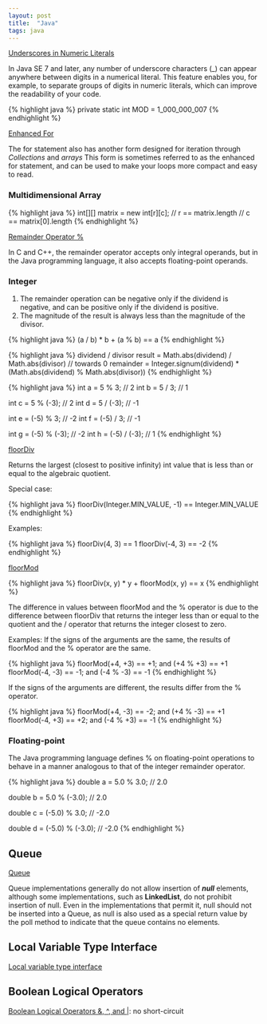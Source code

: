 ```yaml
---
layout: post
title:  "Java"
tags: java
---
```

[Underscores in Numeric Literals][underscores-literals]

In Java SE 7 and later, any number of underscore characters (_) can appear anywhere between digits in a numerical literal. This feature enables you, for example, to separate groups of digits in numeric literals, which can improve the readability of your code.

{% highlight java %}
private static int MOD = 1_000_000_007
{% endhighlight %}

[Enhanced For][for]

The for statement also has another form designed for iteration through *Collections* and *arrays* This form is sometimes referred to as the enhanced for statement, and can be used to make your loops more compact and easy to read.

### Multidimensional Array
{% highlight java %}
int[][] matrix = new int[r][c];
// r == matrix.length
// c == matrix[0].length
{% endhighlight %}

[Remainder Operator %][remainder-operator]

In C and C++, the remainder operator accepts only integral operands, but in the Java programming language, it also accepts floating-point operands.

### Integer

1. The remainder operation can be negative only if the dividend is negative, and can be positive only if the dividend is positive.
2. The magnitude of the result is always less than the magnitude of the divisor.

{% highlight java %}
(a / b) * b + (a % b) == a
{% endhighlight %}

{% highlight java %}
dividend / divisor
result = Math.abs(dividend) / Math.abs(divisor)  // towards 0
remainder = Integer.signum(dividend) * (Math.abs(dividend) % Math.abs(divisor))
{% endhighlight %}

{% highlight java %}
int a = 5 % 3;  // 2
int b = 5 / 3;  // 1

int c = 5 % (-3);  // 2
int d = 5 / (-3);  // -1

int e = (-5) % 3;  // -2
int f = (-5) / 3;  // -1

int g = (-5) % (-3);  // -2
int h = (-5) / (-3);  // 1
{% endhighlight %}

[floorDiv](https://docs.oracle.com/en/java/javase/14/docs/api/java.base/java/lang/Math.html#floorDiv(int,int))

Returns the largest (closest to positive infinity) int value that is less than or equal to the algebraic quotient.

Special case:

{% highlight java %}
floorDiv(Integer.MIN_VALUE, -1) == Integer.MIN_VALUE
{% endhighlight %}

Examples:

{% highlight java %}
floorDiv(4, 3) == 1
floorDiv(-4, 3) == -2
{% endhighlight %}

[floorMod](https://docs.oracle.com/en/java/javase/14/docs/api/java.base/java/lang/Math.html#floorMod(int,int))

{% highlight java %}
floorDiv(x, y) * y + floorMod(x, y) == x
{% endhighlight %}

The difference in values between floorMod and the % operator is due to the difference between floorDiv that returns the integer less than or equal to the quotient and the / operator that returns the integer closest to zero.

Examples:
If the signs of the arguments are the same, the results of floorMod and the % operator are the same.

{% highlight java %}
floorMod(+4, +3) == +1;   and (+4 % +3) == +1
floorMod(-4, -3) == -1;   and (-4 % -3) == -1
{% endhighlight %}

If the signs of the arguments are different, the results differ from the % operator.

{% highlight java %}
floorMod(+4, -3) == -2;   and (+4 % -3) == +1
floorMod(-4, +3) == +2;   and (-4 % +3) == -1
{% endhighlight %}

### Floating-point

The Java programming language defines % on floating-point operations to behave in a manner analogous to that of the integer remainder operator.

{% highlight java %}
double a = 5.0 % 3.0;  // 2.0

double b = 5.0 % (-3.0);  // 2.0

double c = (-5.0) % 3.0;  // -2.0

double d = (-5.0) % (-3.0);  // -2.0
{% endhighlight %}

## Queue
[Queue][queue]

Queue implementations generally do not allow insertion of ***null*** elements, although some implementations, such as **LinkedList**, do not prohibit insertion of null. Even in the implementations that permit it, null should not be inserted into a Queue, as null is also used as a special return value by the poll method to indicate that the queue contains no elements.

## Local Variable Type Interface

[Local variable type interface](https://docs.oracle.com/en/java/javase/13/language/local-variable-type-inference.html)

## Boolean Logical Operators

[Boolean Logical Operators &, ^, and \|](https://docs.oracle.com/javase/specs/jls/se15/html/jls-15.html#jls-15.22.2): no short-circuit

[underscores-literals]: https://docs.oracle.com/javase/7/docs/technotes/guides/language/underscores-literals.html
[for]: https://docs.oracle.com/javase/tutorial/java/nutsandbolts/for.html
[remainder-operator]: https://docs.oracle.com/javase/specs/jls/se8/html/jls-15.html#jls-15.17.3
[queue]: https://docs.oracle.com/javase/8/docs/api/java/util/Queue.html
